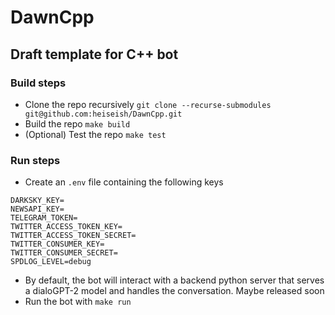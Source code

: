 # DawnCpp

## Draft template for C++ bot

### Build steps

- Clone the repo recursively `git clone --recurse-submodules git@github.com:heiseish/DawnCpp.git`
- Build the repo `make build`
- (Optional) Test the repo `make test`

### Run steps

- Create an `.env` file containing the following keys
```
DARKSKY_KEY=
NEWSAPI_KEY=
TELEGRAM_TOKEN=
TWITTER_ACCESS_TOKEN_KEY=
TWITTER_ACCESS_TOKEN_SECRET=
TWITTER_CONSUMER_KEY=
TWITTER_CONSUMER_SECRET=
SPDLOG_LEVEL=debug
```
- By default, the bot will interact with a backend python server that serves a dialoGPT-2 model and handles the conversation. Maybe released soon
- Run the bot with `make run`